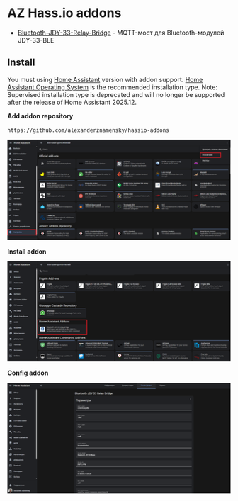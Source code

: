 # AZ Hass.io addons

- [Bluetooth-JDY-33-Relay-Bridge](https://github.com/alexanderznamensky/Bluetooth-JDY-33-Relay-Bridge) - MQTT-мост для Bluetooth-модулей JDY-33-BLE

## Install

You must using [Home Assistant](https://www.home-assistant.io/) version with addon support.
[Home Assistant Operating System](https://www.home-assistant.io/installation/#about-installation-types) is the recommended installation type.
Note: Supervised installation type is deprecated and will no longer be supported after the release of Home Assistant 2025.12.

**Add addon repository**

`https://github.com/alexanderznamensky/hassio-addons`

![](add_repo.png)

**Install addon**

![](install.png)

**Config addon**

![](config.png)
